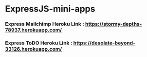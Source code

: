 # ExpressJS-mini-apps
### Express Mailchimp Heroku Link : https://stormy-depths-78937.herokuapp.com/
### Express ToDO Heroku Link : https://desolate-beyond-33126.herokuapp.com/
